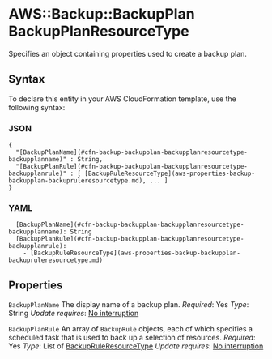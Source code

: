 # AWS::Backup::BackupPlan BackupPlanResourceType<a name="aws-properties-backup-backupplan-backupplanresourcetype"></a>

Specifies an object containing properties used to create a backup plan\.

## Syntax<a name="aws-properties-backup-backupplan-backupplanresourcetype-syntax"></a>

To declare this entity in your AWS CloudFormation template, use the following syntax:

### JSON<a name="aws-properties-backup-backupplan-backupplanresourcetype-syntax.json"></a>

```
{
  "[BackupPlanName](#cfn-backup-backupplan-backupplanresourcetype-backupplanname)" : String,
  "[BackupPlanRule](#cfn-backup-backupplan-backupplanresourcetype-backupplanrule)" : [ [BackupRuleResourceType](aws-properties-backup-backupplan-backupruleresourcetype.md), ... ]
}
```

### YAML<a name="aws-properties-backup-backupplan-backupplanresourcetype-syntax.yaml"></a>

```
  [BackupPlanName](#cfn-backup-backupplan-backupplanresourcetype-backupplanname): String
  [BackupPlanRule](#cfn-backup-backupplan-backupplanresourcetype-backupplanrule):
    - [BackupRuleResourceType](aws-properties-backup-backupplan-backupruleresourcetype.md)
```

## Properties<a name="aws-properties-backup-backupplan-backupplanresourcetype-properties"></a>

`BackupPlanName`  <a name="cfn-backup-backupplan-backupplanresourcetype-backupplanname"></a>
The display name of a backup plan\.
*Required*: Yes
*Type*: String
*Update requires*: [No interruption](https://docs.aws.amazon.com/AWSCloudFormation/latest/UserGuide/using-cfn-updating-stacks-update-behaviors.html#update-no-interrupt)

`BackupPlanRule`  <a name="cfn-backup-backupplan-backupplanresourcetype-backupplanrule"></a>
An array of `BackupRule` objects, each of which specifies a scheduled task that is used to back up a selection of resources\.
*Required*: Yes
*Type*: List of [BackupRuleResourceType](aws-properties-backup-backupplan-backupruleresourcetype.md)
*Update requires*: [No interruption](https://docs.aws.amazon.com/AWSCloudFormation/latest/UserGuide/using-cfn-updating-stacks-update-behaviors.html#update-no-interrupt)
